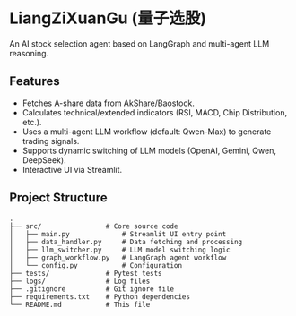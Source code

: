 # LiangZiXuanGu (量子选股)

An AI stock selection agent based on LangGraph and multi-agent LLM reasoning.

## Features

- Fetches A-share data from AkShare/Baostock.
- Calculates technical/extended indicators (RSI, MACD, Chip Distribution, etc.).
- Uses a multi-agent LLM workflow (default: Qwen-Max) to generate trading signals.
- Supports dynamic switching of LLM models (OpenAI, Gemini, Qwen, DeepSeek).
- Interactive UI via Streamlit.

## Project Structure

```
.
├── src/                # Core source code
│   ├── main.py             # Streamlit UI entry point
│   ├── data_handler.py     # Data fetching and processing
│   ├── llm_switcher.py     # LLM model switching logic
│   ├── graph_workflow.py   # LangGraph agent workflow
│   └── config.py           # Configuration
├── tests/              # Pytest tests
├── logs/               # Log files
├── .gitignore          # Git ignore file
├── requirements.txt    # Python dependencies
└── README.md           # This file
```
